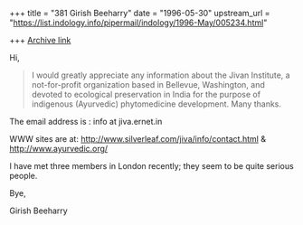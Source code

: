 +++
title = "381 Girish Beeharry"
date = "1996-05-30"
upstream_url = "https://list.indology.info/pipermail/indology/1996-May/005234.html"

+++
[Archive link](https://list.indology.info/pipermail/indology/1996-May/005234.html)

Hi,

>I would greatly appreciate any information about the Jivan Institute, a
>not-for-profit organization based in Bellevue, Washington, and devoted to
>ecological preservation in India for the purpose of indigenous (Ayurvedic)
>phytomedicine development. Many thanks.

The email address is : 
                      info at jiva.ernet.in

WWW sites are at: 
                      http://www.silverleaf.com/jiva/info/contact.html
&
		      http://www.ayurvedic.org/

I have met three members in London recently; they seem to be quite serious
people.

Bye,

Girish Beeharry




